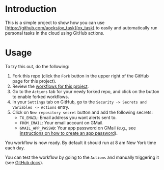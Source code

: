 
# Introduction

This is a simple project to show how you can use
[https://github.com/aocks/ox_task](ox_task) to easily and
automatically run personal tasks in the cloud using GitHub actions.

# Usage

To try this out, do the following:

  1. Fork this repo (click the `Fork` button in the upper right of the
     GitHub page for this project).
  2. Review the [workflows for this project](https://github.com/emin63/simple_example_tasks/tree/main/.github/workflows).
  3. Go to the `Actions` tab for your newly forked repo, and click on the button to enable forked workflows.
  4. In your `Settings` tab on GitHub, go to the
     `Security -> Secrets and Variables -> Actions` entry.
  5. Click on `New repository secret` button and add the following secrets:
     - `TO_EMAIL`: Email address you want alerts sent to.
	 - `FROM_EMAIL`: Your email account on GMail.
	 - `GMAIL_APP_PASSWD`: Your app password on GMail (e.g., see [instructions on how to create an app password](https://support.google.com/mail/thread/205453566/how-to-generate-an-app-password?hl=en)).
  
You workflow is now ready. By default it should run at 8 am New York
time each day.

You can test the workflow by going to the `Actions` and manually
triggering it (see
[GitHub docs](https://docs.github.com/en/actions/how-tos/manage-workflow-runs/manually-run-a-workflow)).
